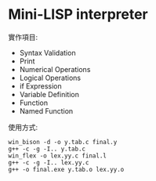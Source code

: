 # Mini-LISP interpreter
實作項目:
- Syntax Validation  
- Print
- Numerical Operations
- Logical Operations
- if Expression
- Variable Definition
- Function
- Named Function

使用方式:
```
win_bison -d -o y.tab.c final.y
g++ -c -g -I.. y.tab.c
win_flex -o lex.yy.c final.l
g++ -c -g -I.. lex.yy.c
g++ -o final.exe y.tab.o lex.yy.o
```
